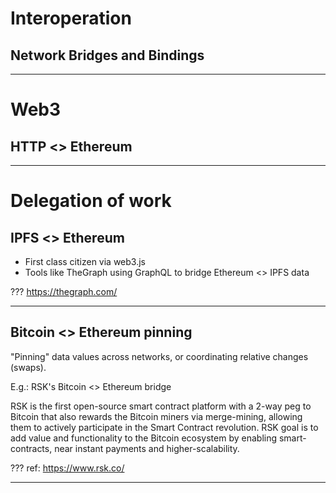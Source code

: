 # Interoperation
## Network Bridges and Bindings

---
# Web3
## HTTP <> Ethereum

---
# Delegation of work
## IPFS <> Ethereum

* First class citizen via web3.js
* Tools like TheGraph using GraphQL to bridge Ethereum <> IPFS data

???
https://thegraph.com/

---
## Bitcoin <> Ethereum pinning

"Pinning" data values across networks, or coordinating relative changes (swaps). 

E.g.: RSK's Bitcoin <> Ethereum bridge

RSK is the first open-source smart contract platform with a 2-way peg to Bitcoin that also rewards the Bitcoin miners via merge-mining, allowing them to actively participate in the Smart Contract revolution. RSK goal is to add value and functionality to the Bitcoin ecosystem by enabling smart-contracts, near instant payments and higher-scalability.

???
ref: https://www.rsk.co/

---
